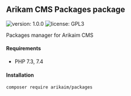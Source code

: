 ## Arikam CMS Packages package
![version: 1.0.0](https://img.shields.io/github/release/arikaim/packages.svg)
![license: GPL3](https://img.shields.io/badge/License-GPLv3-blue.svg)



Packages manager for Arikaim CMS


#### Requirements 
  * PHP 7.3, 7.4



#### Installation

```sh
composer require arikaim/packages
```
